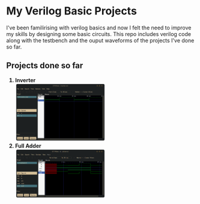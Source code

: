# My Verilog Basic Projects
I've been familirising with verilog basics and now I felt the need to improve my skills by designing some basic circuits. This repo includes verilog code along with the testbench and the ouput waveforms of the projects I've done so far.

## Projects done so far

<ol style="font-weight: bold;">
  <li>Inverter</li>
  <img src="https://github.com/josf0/learn-verilog/blob/main/inverter/inverter_waveform.png" style="width:50%">
  <li>Full Adder</li>
  <img src="https://github.com/josf0/learn-verilog/blob/main/fulladder/fulladder_waveform.png" style="width:50%">
</ol>

